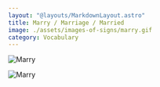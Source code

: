 ```yaml
---
layout: "@layouts/MarkdownLayout.astro"
title: Marry / Marriage / Married
image: ./assets/images-of-signs/marry.gif
category: Vocabulary
---
```


![Marry](@signs/marry.gif)

![Marry](@signs/marry-sgsl-sign-bank.gif)
